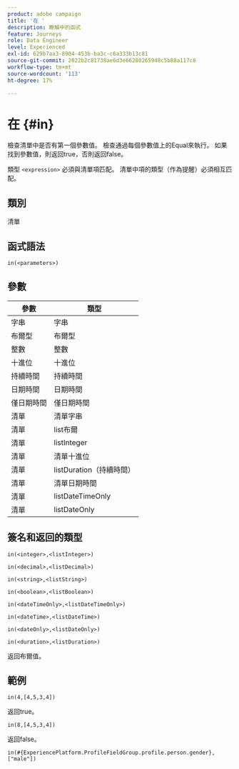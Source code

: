 ```yaml
---
product: adobe campaign
title: '在 '
description: 瞭解中的函式
feature: Journeys
role: Data Engineer
level: Experienced
exl-id: 629b7aa3-8904-453b-ba3c-c6a333b13c81
source-git-commit: 2022b2c81738ae6d3e66280265948c5b88a117c8
workflow-type: tm+mt
source-wordcount: '113'
ht-degree: 17%

---
```


# 在  {#in}

檢查清單中是否有第一個參數值。 檢查通過每個參數值上的Equal來執行。 如果找到參數值，則返回true，否則返回false。

類型 `<expression>` 必須與清單項匹配。 清單中項的類型（作為提醒）必須相互匹配。

## 類別

清單

## 函式語法

`in(<parameters>)`

## 參數

| 參數 | 類型 |
|-----------|------------------|
| 字串 | 字串 |
| 布爾型 | 布爾型 |
| 整數 | 整數 |
| 十進位 | 十進位 |
| 持續時間 | 持續時間 |
| 日期時間 | 日期時間 |
| 僅日期時間 | 僅日期時間 |
| 清單 | 清單字串 |
| 清單 | list布爾 |
| 清單 | listInteger |
| 清單 | 清單十進位 |
| 清單 | listDuration（持續時間） |
| 清單 | 清單日期時間 |
| 清單 | listDateTimeOnly |
| 清單 | listDateOnly |

## 簽名和返回的類型

`in(<integer>,<listInteger>)`

`in(<decimal>,<listDecimal>)`

`in(<string>,<listString>)`

`in(<boolean>,<listBoolean>)`

`in(<dateTimeOnly>,<listDateTimeOnly>)`

`in(<dateTime>,<listDateTime>)`

`in(<dateOnly>,<listDateOnly>)`

`in(<duration>,<listDuration>)`

返回布爾值。

## 範例

`in(4,[4,5,3,4])`

返回true。

`in(8,[4,5,3,4])`

返回false。

`in(#{ExperiencePlatform.ProfileFieldGroup.profile.person.gender}, ["male"])`

